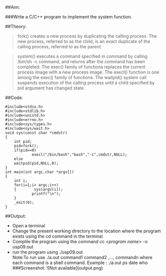 ##Aim:

###Write a C/C++ program to implement the system function.

##Theory:
>fork()  creates  a new process by duplicating the calling process.  The
new process, referred to as the child, is an  exact  duplicate  of  the calling  process,  referred  to as the parent.

>system()  executes a command specified in command by calling   /bin/sh -c command, and returns after the command has been completed.
The  exec() family of functions replaces the current process image with
       a new process image. 
>The execl() function is one among the exec() family of functions.
>The  waitpid()  system  call  suspends execution of the calling process until a child specified by pid argument has changed state.

##Code:

	#include<stdio.h>
	#include<stdlib.h>
	#include<unistd.h>
	#include<errno.h>
	#include<sys/types.h>
	#include<sys/wait.h>
	void sys(const char *cmdstr)
	{
		int pid;
		pid=fork();
		if(pid==0)
		        execl("/bin/bash","bash","-c",cmdstr,NULL);
		else
		waitpid(pid,NULL,0);
	}
	int main(int argc,char *argv[])
	{
		int i;
		for(i=1;i< argc;i++)
		{        sys(argv[i]);
		        printf("\n");
		}
		_exit(0);
	}



##Output:
<ul>
<li>Open a terminal</li>
<li>Change the present working directory to the location where the program exists using the cd command in the terminal</li>
<li>Complile the program using the command cc <em>&lt;program name&gt;</em> -o usp09.out</li>
<li>run the program using ./usp09.out</li>
Note:To run use ./a.out command1 command2 ,..., commandn where each command is a shell command. Example : ./a.out ps date who 
###Screenshot:
![Not available](output.png)

